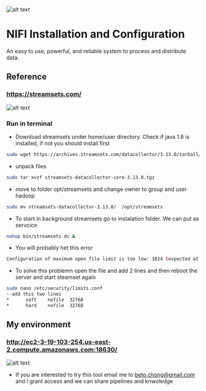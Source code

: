 
![alt text](https://achong.blob.core.windows.net/gitimages/nifi.PNG)

# NIFI Installation and Configuration
An easy to use, powerful, and reliable system to process and distribute data.

## Reference 
###  https://streamsets.com/


![alt text](https://achong.blob.core.windows.net/gitimages/StreamSets.PNG)


### Run in terminal

* Download streamsets under home/user directory. Check if java 1.8 is installed, if not you should install first
```bash
sudo wget https://archives.streamsets.com/datacollector/3.13.0/tarball/streamsets-datacollector-core-3.13.0.tgz
```

* unpack files
```bash
sudo tar xvzf streamsets-datacollector-core-3.13.0.tgz 
```

* move to folder opt/streamsets and change owner to group and user hadoop
```bash
sudo mv streamsets-datacollector-3.13.0/  /opt/streamsets
```

* To start in background streamsets go to instalation folder. We can put as servcice 
```bash
nohup bin/streamsets dc &
```

* You will probably het this error
```bash
Configuration of maximum open file limit is too low: 1024 (expected at least 32768). Please consult https://goo.gl/6dmjXd
```

* To solve this problemn open the file and add 2 lines and then reboot the server and start steamset again
```bash
sudo nano /etc/security/limits.conf
--add this two lines
*      soft    nofile  32768
*      hard    nofile  32768

```

## My environment 
###  http://ec2-3-19-103-254.us-east-2.compute.amazonaws.com:18630/

![alt text](https://achong.blob.core.windows.net/gitimages/streamsetpanel.PNG)

* If you are interested to try this tool email me to beto.chong@gmail.com and I grant access and we can share pipelines and knwoledge
